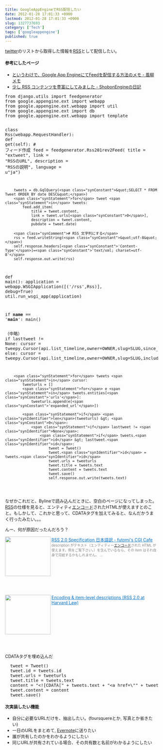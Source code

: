 ```yaml
---
title: GoogleAppEngineでRSS配信したい
date: 2012-01-28 17:01:33 +0900
lastmod: 2012-01-28 17:01:33 +0900
slug: 1327737693
category: ['Tech']
tags: ['googleappengine']
published: true
---
```




<p><a class="keyword" href="http://d.hatena.ne.jp/keyword/twitter">twitter</a>のリストから取得した情報を<a class="keyword" href="http://d.hatena.ne.jp/keyword/RSS">RSS</a>として配信したい。</p>

<div class="section">
    <h4>参考にしたページ</h4>
    
<ul>
<li><a href="http://d.hatena.ne.jp/furyu-tei/20090108/1231437373">というわけで、Google App EngineにてFeedを配信する方法のメモ - 風柳メモ</a></li>
<li><a href="http://d.hatena.ne.jp/shobonengine/20110321/1300700470">少し RSS コンテンツを豊富にしてみました - ShobonEngineの日記</a></li>
</ul><pre class="code lang-python" data-lang="python" data-unlink><span class="synPreProc">from</span> django.utils <span class="synPreProc">import</span> feedgenerator
<span class="synPreProc">from</span> google.appengine.ext <span class="synPreProc">import</span> webapp
<span class="synPreProc">from</span> google.appengine.ext.webapp <span class="synPreProc">import</span> util
<span class="synPreProc">from</span> google.appengine.ext <span class="synPreProc">import</span> db
<span class="synPreProc">from</span> google.appengine.ext.webapp <span class="synPreProc">import</span> template

<span class="synStatement">class</span> <span class="synIdentifier">Rss</span>(webapp.RequestHandler):
    <span class="synStatement">def</span> <span class="synIdentifier">get</span>(self):
        <span class="synComment"># フィード作成</span>
        feed = feedgenerator.Rss201rev2Feed(
            title = <span class="synConstant">&quot;extweet&quot;</span>,
            link = <span class="synConstant">&quot;RSSのURL&quot;</span>,
            description = <span class="synConstant">&quot;RSSの説明&quot;</span>,
            language = <span class="synConstant">u&quot;ja&quot;</span>)

        tweets = db.GqlQuery(<span class="synConstant">&quot;SELECT * FROM Tweet ORDER BY date DESC&quot;</span>)
        <span class="synStatement">for</span> tweet <span class="synStatement">in</span> tweets:
            feed.add_item(
                title = tweet.content,
                link = tweet.urls[<span class="synConstant">0</span>],
                description = tweet.content,
                pubdate = tweet.date)
    
        <span class="synComment"># RSS 文字列にする</span>
        rss = feed.writeString(<span class="synConstant">&quot;utf-8&quot;</span>)
        self.response.headers[<span class="synConstant">'Content-Type'</span>]=<span class="synConstant">'text/xml; charset=utf-8'</span>
        self.response.out.write(rss)

<span class="synStatement">def</span> <span class="synIdentifier">main</span>():
    application = webapp.WSGIApplication([(<span class="synConstant">'/rss'</span>,Rss)],
                                         debug=<span class="synIdentifier">True</span>)
    util.run_wsgi_app(application)


<span class="synStatement">if</span> __name__ == <span class="synConstant">'__main__'</span>:
    main()
</pre><pre class="code lang-python" data-lang="python" data-unlink>（中略）
        <span class="synStatement">if</span> lasttweet != <span class="synIdentifier">None</span>:
            cursor = tweepy.Cursor(api.list_timeline,owner=OWNER,slug=SLUG,since_id=lasttweet.<span class="synIdentifier">id</span>,include_entities=<span class="synConstant">'true'</span>).items(<span class="synConstant">100</span>)
        <span class="synStatement">else</span>:
            cursor = tweepy.Cursor(api.list_timeline,owner=OWNER,slug=SLUG,include_entities=<span class="synConstant">'true'</span>).items(<span class="synConstant">100</span>)

        <span class="synStatement">for</span> tweets <span class="synStatement">in</span> cursor:
            tweeturls = []
            <span class="synStatement">for</span> e <span class="synStatement">in</span> tweets.entities[<span class="synConstant">'urls'</span>]:
                tweeturls.append(e[<span class="synConstant">'expanded_url'</span>])

            <span class="synStatement">if</span> <span class="synIdentifier">len</span>(tweeturls) &gt; <span class="synConstant">0</span>:
                <span class="synStatement">if</span> lasttweet != <span class="synIdentifier">None</span>:
                    <span class="synStatement">if</span> tweets.<span class="synIdentifier">id</span> &gt; lasttweet.<span class="synIdentifier">id</span>:
                        tweet = Tweet()
                        tweet.<span class="synIdentifier">id</span> = tweets.<span class="synIdentifier">id</span>
                        tweet.urls = tweeturls
                        tweet.title = tweets.text
                        tweet.content = tweets.text
                        tweet.save()
                        self.response.out.write(tweets.text)
</pre><p>なぜかこれだと、Bylineで読み込んだときに、空白のページになってしまった。<br />
<a class="keyword" href="http://d.hatena.ne.jp/keyword/RSS">RSS</a>の仕様を見ると、エンティティ<a class="keyword" href="http://d.hatena.ne.jp/keyword/%A5%A8%A5%F3%A5%B3%A1%BC%A5%C9">エンコード</a>されたHTMLが使えますとのこと。もしかして、これかと思って、CDATAタグを加えてみると、なんだかうまく行ったみたい。。。</p><p>んー、何が原因だったんだろう？</p><p><a href="http://www.futomi.com/lecture/japanese/rss20.html" target="_blank"><img class="alignleft" align="left" border="0" src="https://capture.heartrails.com/150x130/shadow?http://www.futomi.com/lecture/japanese/rss20.html" alt="" width="150" height="130" /></a><a style="color:#0070C5;" href="http://www.futomi.com/lecture/japanese/rss20.html" target="_blank">RSS 2.0 Specification 日本語訳 - futomi's CGI Cafe</a><a href="http://b.hatena.ne.jp/entry/http://www.futomi.com/lecture/japanese/rss20.html" target="_blank"><img border="0" src="https://b.hatena.ne.jp/entry/image/http://www.futomi.com/lecture/japanese/rss20.html" alt="" /></a><br><span style="color: #808080;font-size: 80%;">description がテキスト（エンティティー<a class="keyword" href="http://d.hatena.ne.jp/keyword/%A5%A8%A5%F3%A5%B3%A1%BC%A5%C9">エンコード</a>された HTML が使えます。例をご覧下さい。）を含んでいるなら、その item はそれ自身で完結するかもしれません。 ...</span><br style="clear:both;" /><br></p><br />
<p><a href="http://cyber.law.harvard.edu/rss/encodingDescriptions.html" target="_blank"><img class="alignleft" align="left" border="0" src="https://capture.heartrails.com/150x130/shadow?http://cyber.law.harvard.edu/rss/encodingDescriptions.html" alt="" width="150" height="130" /></a><a style="color:#0070C5;" href="http://cyber.law.harvard.edu/rss/encodingDescriptions.html" target="_blank">Encoding & item-level descriptions (RSS 2.0 at Harvard Law)</a><a href="http://b.hatena.ne.jp/entry/http://cyber.law.harvard.edu/rss/encodingDescriptions.html" target="_blank"><img border="0" src="https://b.hatena.ne.jp/entry/image/http://cyber.law.harvard.edu/rss/encodingDescriptions.html" alt="" /></a><br style="clear:both;" /><br></p><br />
<p>CDATAタグを埋め込んだ</p>
<pre class="code lang-python" data-lang="python" data-unlink>  tweet = Tweet()
  tweet.<span class="synIdentifier">id</span> = tweets.<span class="synIdentifier">id</span>
  tweet.urls = tweeturls
  tweet.title = tweets.text
  content = <span class="synConstant">&quot;&lt;![CDATA[&quot;</span> + tweets.text + <span class="synConstant">&quot;&lt;a href=</span><span class="synSpecial">\&quot;</span><span class="synConstant">&quot;</span> + tweeturls[<span class="synConstant">0</span>] + <span class="synConstant">&quot;</span><span class="synSpecial">\&quot;</span><span class="synConstant">&gt;&quot;</span> + tweeturls[<span class="synConstant">0</span>] + <span class="synConstant">&quot;&lt;/a&gt;&quot;</span> + <span class="synConstant">&quot;]]&gt;&quot;</span>
  tweet.content = content
  tweet.save()
</pre>
</div>
<div class="section">
    <h4>次実装したい機能</h4>
    
<ul>
<li>自分に必要なURLだけを、抽出したい。(foursquereとか, 写真とか省きたい)</li>
<li>一日のURLをまとめて, <a class="keyword" href="http://d.hatena.ne.jp/keyword/Evernote">Evernote</a>に送りたい</li>
<li>誰が共有したのかをわかるようにしたい</li>
<li>同じURLが共有されている場合、その共有数と名前がわかるようにしたい</li>
</ul>
</div>
